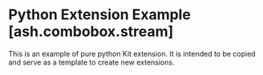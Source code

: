 # Python Extension Example [ash.combobox.stream]

This is an example of pure python Kit extension. It is intended to be copied and serve as a template to create new extensions.

